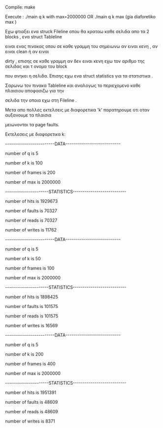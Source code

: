 ﻿

Compile: make

Execute : ./main q k with max=2000000 OR ./main q k max (gia diaforetiko max )

Εχω φτιαξει ενα struck Fileline οπου θα κραταω καθε σελιδα απο τα 2 blocks , ενα struct Tableline

ειναι ενας πινακας οπου σε καθε γραμμη του σημειωνω αν ειναι κενη , αν ειναι clean ή αν ειναι

dirty , επισης σε καθε γραμμη αν δεν ειναι κενη εχω τον αριθμο της σελιδας και τ ονομα του block

που ανηκει η σελιδα. Επισης εχω ενα struct statistics για τα στατιστικα .

Σαρωνω τον πινακα Tableline και αναλογως το περιεχομενο καθε πλαισιου αποφασιζω για την

σελιδα την οποια εχω στη Fileline .

Μετα απο πολλες εκτελσεις με διαφορετικα 'k' παρατηρουμε οτι οταν αυξανουμε τα πλαισια

μειωνονται τα page faults.

Εκτελεσεις με διαφορετικα k:

-------------------------DATA----------------------------

number of q is 5

number of k is 100

number of frames is 200

number of max is 2000000

----------------------STATISTICS---------------------------

number of hits is 1929673

number of faults is 70327

number of reads is 70327

number of writes is 11762

-------------------------DATA----------------------------

number of q is 5

number of k is 50

number of frames is 100

number of max is 2000000

----------------------STATISTICS---------------------------

number of hits is 1898425

number of faults is 101575

number of reads is 101575

number of writes is 16569





-------------------------DATA----------------------------

number of q is 5

number of k is 200

number of frames is 400

number of max is 2000000

----------------------STATISTICS---------------------------

number of hits is 1951391

number of faults is 48609

number of reads is 48609

number of writes is 8371


